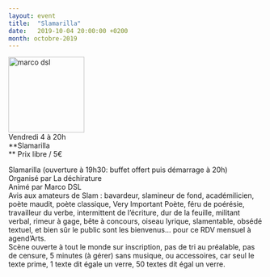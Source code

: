```yaml
---
layout: event
title:  "Slamarilla"
date:   2019-10-04 20:00:00 +0200
month: octobre-2019
---
```

<span style="font-weight:400;"><img class=" size-thumbnail wp-image-6064 alignleft" src="http://localhost/wpagendarts/wp-content/uploads/2019/02/marco-dsl.jpg?w=150" alt="marco dsl" width="150" height="150" srcset="http://localhost/wpagendarts/wp-content/uploads/2019/02/marco-dsl.jpg 600w, http://localhost/wpagendarts/wp-content/uploads/2019/02/marco-dsl-300x300.jpg 300w, http://localhost/wpagendarts/wp-content/uploads/2019/02/marco-dsl-150x150.jpg 150w" sizes="(max-width: 150px) 100vw, 150px" /><br /> Vendredi 4 à 20h<br /> </span>**Slamarilla  
** <span style="font-weight:400;">Prix libre / 5€</span>

<span style="font-weight:400;"></p> 

<p>
  Slamarilla (ouverture à 19h30: buffet offert puis démarrage à 20h)</span><span style="font-weight:400;"><br /> </span><span style="font-weight:400;">Organisé par La déchirature</span><span style="font-weight:400;"><br /> </span><span style="font-weight:400;">Animé par Marco DSL</span><span style="font-weight:400;"><br /> </span><span style="font-weight:400;">Avis aux amateurs de Slam : bavardeur, slamineur de fond, académilicien, poète maudit, poète classique, Very Important Poète, féru de poérésie, travailleur du verbe, intermittent de l’écriture, dur de la feuille, militant verbal, rimeur à gage, bête à concours, oiseau lyrique, slamentable, obsédé textuel, et bien sûr le public sont les bienvenus… pour ce RDV mensuel à agend’Arts.</span><span style="font-weight:400;"><br /> </span><span style="font-weight:400;">Scène ouverte à tout le monde sur inscription, pas de tri au préalable, pas de censure, 5 minutes (à gérer) sans musique, ou accessoires, car seul le texte prime, 1 texte dit égale un verre, 50 textes dit égal un verre.</span>
</p>